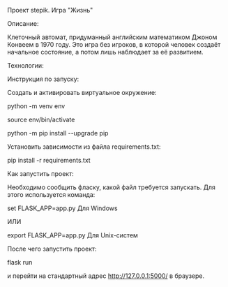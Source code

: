 Проект stepik. Игра "Жизнь"

Описание:

Клеточный автомат, придуманный английским математиком Джоном Конвеем в 1970 году. Это игра без игроков, в которой человек создаёт начальное состояние, а потом лишь наблюдает за её развитием.

Технологии:

Инструкция по запуску:

Cоздать и активировать виртуальное окружение:

python -m venv env

source env/bin/activate

python -m pip install --upgrade pip

Установить зависимости из файла requirements.txt:

pip install -r requirements.txt

Как запустить проект:

Необходимо сообщить фласку, какой файл требуется запускать. Для этого используется команда:

set FLASK_APP=app.py  Для Windows

ИЛИ

export FLASK_APP=app.py  Для Unix-систем

После чего запустить проект:

flask run

и перейти на стандартный адрес http://127.0.0.1:5000/ в браузере.

